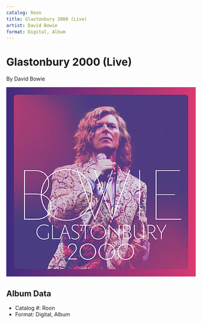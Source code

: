 ```yaml
---
catalog: Roon
title: Glastonbury 2000 (Live)
artist: David Bowie
format: Digital, Album
---
```


# Glastonbury 2000 (Live)

By David Bowie

![](../../assets/albumcovers/David_Bowie-Glastonbury_2000_Live.png)

## Album Data

- Catalog #: Roon
- Format: Digital, Album

